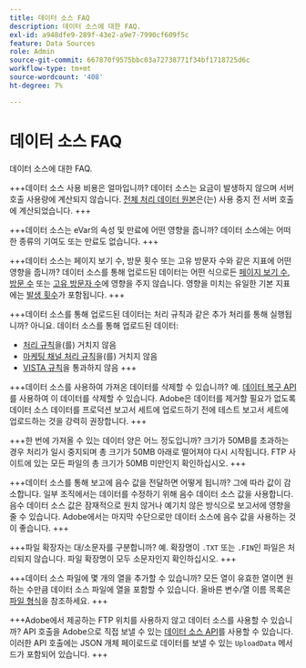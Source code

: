 ```yaml
---
title: 데이터 소스 FAQ
description: 데이터 소스에 대한 FAQ.
exl-id: a948dfe9-289f-43e2-a9e7-7990cf609f5c
feature: Data Sources
role: Admin
source-git-commit: 667870f9575bbc03a72738771f34bf1718725d6c
workflow-type: tm+mt
source-wordcount: '408'
ht-degree: 7%

---
```


# 데이터 소스 FAQ

데이터 소스에 대한 FAQ.

+++데이터 소스 사용 비용은 얼마입니까?
데이터 소스는 요금이 발생하지 않으며 서버 호출 사용량에 계산되지 않습니다. [전체 처리 데이터 원본](full-processing-eol.md)은(는) 사용 중지 전 서버 호출에 계산되었습니다.
+++

+++데이터 소스는 eVar의 속성 및 만료에 어떤 영향을 줍니까?
데이터 소스에는 어떠한 종류의 기여도 또는 만료도 없습니다.
+++

+++데이터 소스는 페이지 보기 수, 방문 횟수 또는 고유 방문자 수와 같은 지표에 어떤 영향을 줍니까?
데이터 소스를 통해 업로드된 데이터는 어떤 식으로든 [페이지 보기 수](/help/components/metrics/page-views.md), [방문 수](/help/components/metrics/visits.md) 또는 [고유 방문자 수](/help/components/metrics/unique-visitors.md)에 영향을 주지 않습니다. 영향을 미치는 유일한 기본 지표에는 [발생 횟수](/help/components/metrics/occurrences.md)가 포함됩니다.
+++

+++데이터 소스를 통해 업로드된 데이터는 처리 규칙과 같은 추가 처리를 통해 실행됩니까?
아니요. 데이터 소스를 통해 업로드된 데이터:

* [처리 규칙](/help/admin/admin/c-manage-report-suites/c-edit-report-suites/general/processing-rules/pr-overview.md)을(를) 거치지 않음
* [마케팅 채널 처리 규칙](/help/admin/admin/c-manage-report-suites/c-edit-report-suites/marketing-channels/c-rules.md)을(를) 거치지 않음
* [VISTA 규칙](/help/technotes/vista.md)을 통과하지 않음
+++

+++데이터 소스를 사용하여 가져온 데이터를 삭제할 수 있습니까?
예. [데이터 복구 API](https://developer.adobe.com/analytics-apis/docs/2.0/guides/endpoints/data-repair/)를 사용하여 이 데이터를 삭제할 수 있습니다. Adobe은 데이터를 제거할 필요가 없도록 데이터 소스 데이터를 프로덕션 보고서 세트에 업로드하기 전에 테스트 보고서 세트에 업로드하는 것을 강력히 권장합니다.
+++

+++한 번에 가져올 수 있는 데이터 양은 어느 정도입니까?
크기가 50MB를 초과하는 경우 처리가 일시 중지되며 총 크기가 50MB 아래로 떨어져야 다시 시작됩니다. FTP 사이트에 있는 모든 파일의 총 크기가 50MB 미만인지 확인하십시오.
+++

+++데이터 소스를 통해 보고에 음수 값을 전달하면 어떻게 됩니까?
그에 따라 값이 감소합니다. 일부 조직에서는 데이터를 수정하기 위해 음수 데이터 소스 값을 사용합니다. 음수 데이터 소스 값은 잠재적으로 원치 않거나 예기치 않은 방식으로 보고서에 영향을 줄 수 있습니다. Adobe에서는 마지막 수단으로만 데이터 소스에 음수 값을 사용하는 것이 좋습니다.
+++

+++파일 확장자는 대/소문자를 구분합니까?
예. 확장명이 `.TXT` 또는 `.FIN`인 파일은 처리되지 않습니다. 파일 확장명이 모두 소문자인지 확인하십시오.
+++

+++데이터 소스 파일에 몇 개의 열을 추가할 수 있습니까?
모든 열이 유효한 열이면 원하는 수만큼 데이터 소스 파일에 열을 포함할 수 있습니다. 올바른 변수/열 이름 목록은 [파일 형식](file-format.md)을 참조하세요.
+++

+++Adobe에서 제공하는 FTP 위치를 사용하지 않고 데이터 소스를 사용할 수 있습니까?
API 호출을 Adobe으로 직접 보낼 수 있는 [데이터 소스 API](https://developer.adobe.com/analytics-apis/docs/1.4/guides/data-sources/)를 사용할 수 있습니다. 이러한 API 호출에는 JSON 개체 페이로드로 데이터를 보낼 수 있는 `UploadData` 메서드가 포함되어 있습니다.
+++
